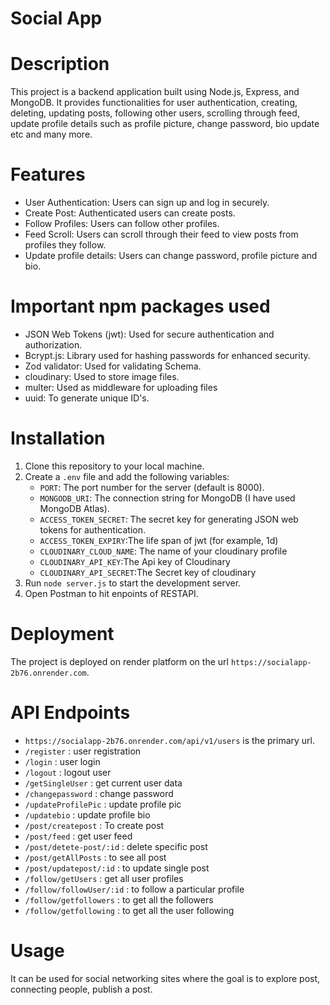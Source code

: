 # Social App
# Description
This project is a backend application built using Node.js, Express, and MongoDB. It provides functionalities for user authentication, creating, deleting, updating posts, following other users, scrolling through feed, update profile details such as profile picture, change password, bio update etc and many more.

# Features
- User Authentication: Users can sign up and log in securely.
- Create Post: Authenticated users can create posts.
- Follow Profiles: Users can follow other profiles.
- Feed Scroll: Users can scroll through their feed to view posts from profiles they follow.
- Update profile details: Users can change password, profile picture and bio.

# Important npm packages used
- JSON Web Tokens (jwt): Used for secure authentication and authorization.
- Bcrypt.js: Library used for hashing passwords for enhanced security.
- Zod validator: Used for validating Schema.
- cloudinary: Used to store image files.
- multer: Used as middleware for uploading files
- uuid: To generate unique ID's.

# Installation
1. Clone this repository to your local machine.
2. Create a `.env` file and add the following variables:
    - `PORT`: The port number for the server (default is 8000).
    - `MONGODB_URI`: The connection string for MongoDB (I have used MongoDB Atlas).
    - `ACCESS_TOKEN_SECRET`: The secret key for generating JSON web tokens for authentication.
    - `ACCESS_TOKEN_EXPIRY`:The life span of jwt (for example, 1d)
    - `CLOUDINARY_CLOUD_NAME`: The name of your cloudinary profile
    - `CLOUDINARY_API_KEY`:The Api key of Cloudinary
    - `CLOUDINARY_API_SECRET`:The Secret key of cloudinary
4. Run `node server.js` to start the development server.
5. Open Postman to hit enpoints of RESTAPI.

# Deployment
The project is deployed on render platform on the url `https://socialapp-2b76.onrender.com`.

# API Endpoints
- `https://socialapp-2b76.onrender.com/api/v1/users` is the primary url.
- `/register` : user registration
- `/login` : user login
- `/logout` : logout user
- `/getSingleUser` : get current user data
- `/changepassword` : change password
- `/updateProfilePic` : update profile pic
- `/updatebio` : update profile bio
- `/post/createpost` : To create post
- `/post/feed` : get user feed
- `/post/detete-post/:id` : delete specific post
- `/post/getAllPosts` : to see all post
- `/post/updatepost/:id` : to update single post
- `/follow/getUsers` : get all user profiles
- `/follow/followUser/:id` : to follow a particular profile
- `/follow/getfollowers` : to get all the followers
- `/follow/getfollowing` : to get all the user following

# Usage
It can be used for social networking sites where the goal is to explore post, connecting people, publish a post.

